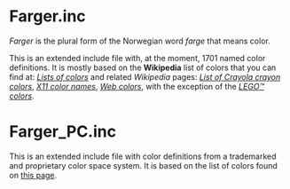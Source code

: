 # Farger.inc
*Farger* is the plural form of the Norwegian word *farge* that means color.

This is an extended include file with, at the moment, 1701 named color definitions.
It is mostly based on the **Wikipedia** list of colors that you can find at: [*Lists of colors*](http://en.wikipedia.org/wiki/List_of_colors) and related *Wikipedia* pages: [*List of Crayola crayon colors*](https://en.wikipedia.org/wiki/List_of_Crayola_crayon_colors), [*X11 color names*](https://en.wikipedia.org/wiki/X11_color_names), [*Web colors*](https://en.wikipedia.org/wiki/Web_colors), with the exception of the [*LEGO™ colors*](http://www.peeron.com/cgi-bin/invcgis/colorguide.cgi).

# Farger_PC.inc
This is an extended include file with color definitions from a trademarked and proprietary color space system.
It is based on the list of colors found on [this page](https://webtemple.ca/pantone-c-colors-hex-rgb-codes/).
